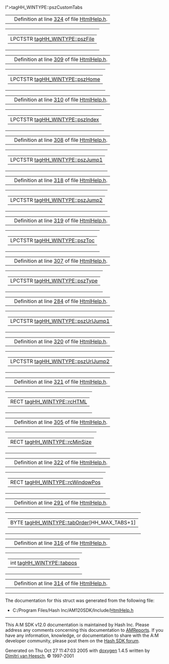 l">tagHH_WINTYPE::pszCustomTabs</a></td>
</tr>
</tbody>
</table></td>
</tr>
</tbody>
</table>

|  |  |
|----|----|
|   | Definition at line <a href="HtmlHelp_8h-source.md#l00324" class="el">324</a> of file <a href="HtmlHelp_8h-source.md" class="el">HtmlHelp.h</a>. |

<span id="a57438d16753a79aabadf54a9e20ec1d" class="anchor"></span>

<table class="mdTable" data-cellpadding="2" data-cellspacing="0">
<colgroup>
<col style="width: 100%" />
</colgroup>
<tbody>
<tr>
<td class="mdRow"><table data-cellpadding="0" data-cellspacing="0" data-border="0">
<tbody>
<tr>
<td class="md" data-nowrap="" data-valign="top">LPCTSTR <a href="structtagHH__WINTYPE.md#a57438d16753a79aabadf54a9e20ec1d" class="el">tagHH_WINTYPE::pszFile</a></td>
</tr>
</tbody>
</table></td>
</tr>
</tbody>
</table>

|  |  |
|----|----|
|   | Definition at line <a href="HtmlHelp_8h-source.md#l00309" class="el">309</a> of file <a href="HtmlHelp_8h-source.md" class="el">HtmlHelp.h</a>. |

<span id="b7490bafa8b5f8a10605063b057cb592" class="anchor"></span>

<table class="mdTable" data-cellpadding="2" data-cellspacing="0">
<colgroup>
<col style="width: 100%" />
</colgroup>
<tbody>
<tr>
<td class="mdRow"><table data-cellpadding="0" data-cellspacing="0" data-border="0">
<tbody>
<tr>
<td class="md" data-nowrap="" data-valign="top">LPCTSTR <a href="structtagHH__WINTYPE.md#b7490bafa8b5f8a10605063b057cb592" class="el">tagHH_WINTYPE::pszHome</a></td>
</tr>
</tbody>
</table></td>
</tr>
</tbody>
</table>

|  |  |
|----|----|
|   | Definition at line <a href="HtmlHelp_8h-source.md#l00310" class="el">310</a> of file <a href="HtmlHelp_8h-source.md" class="el">HtmlHelp.h</a>. |

<span id="93ab79b32926776c97593f40d4957057" class="anchor"></span>

<table class="mdTable" data-cellpadding="2" data-cellspacing="0">
<colgroup>
<col style="width: 100%" />
</colgroup>
<tbody>
<tr>
<td class="mdRow"><table data-cellpadding="0" data-cellspacing="0" data-border="0">
<tbody>
<tr>
<td class="md" data-nowrap="" data-valign="top">LPCTSTR <a href="structtagHH__WINTYPE.md#93ab79b32926776c97593f40d4957057" class="el">tagHH_WINTYPE::pszIndex</a></td>
</tr>
</tbody>
</table></td>
</tr>
</tbody>
</table>

|  |  |
|----|----|
|   | Definition at line <a href="HtmlHelp_8h-source.md#l00308" class="el">308</a> of file <a href="HtmlHelp_8h-source.md" class="el">HtmlHelp.h</a>. |

<span id="c866a6b3dff605abc0719144965ecfae" class="anchor"></span>

<table class="mdTable" data-cellpadding="2" data-cellspacing="0">
<colgroup>
<col style="width: 100%" />
</colgroup>
<tbody>
<tr>
<td class="mdRow"><table data-cellpadding="0" data-cellspacing="0" data-border="0">
<tbody>
<tr>
<td class="md" data-nowrap="" data-valign="top">LPCTSTR <a href="structtagHH__WINTYPE.md#c866a6b3dff605abc0719144965ecfae" class="el">tagHH_WINTYPE::pszJump1</a></td>
</tr>
</tbody>
</table></td>
</tr>
</tbody>
</table>

|  |  |
|----|----|
|   | Definition at line <a href="HtmlHelp_8h-source.md#l00318" class="el">318</a> of file <a href="HtmlHelp_8h-source.md" class="el">HtmlHelp.h</a>. |

<span id="d546192476fa8553423e7ab153ccf891" class="anchor"></span>

<table class="mdTable" data-cellpadding="2" data-cellspacing="0">
<colgroup>
<col style="width: 100%" />
</colgroup>
<tbody>
<tr>
<td class="mdRow"><table data-cellpadding="0" data-cellspacing="0" data-border="0">
<tbody>
<tr>
<td class="md" data-nowrap="" data-valign="top">LPCTSTR <a href="structtagHH__WINTYPE.md#d546192476fa8553423e7ab153ccf891" class="el">tagHH_WINTYPE::pszJump2</a></td>
</tr>
</tbody>
</table></td>
</tr>
</tbody>
</table>

|  |  |
|----|----|
|   | Definition at line <a href="HtmlHelp_8h-source.md#l00319" class="el">319</a> of file <a href="HtmlHelp_8h-source.md" class="el">HtmlHelp.h</a>. |

<span id="2ddbad3c7924aa7d250569d933c293f2" class="anchor"></span>

<table class="mdTable" data-cellpadding="2" data-cellspacing="0">
<colgroup>
<col style="width: 100%" />
</colgroup>
<tbody>
<tr>
<td class="mdRow"><table data-cellpadding="0" data-cellspacing="0" data-border="0">
<tbody>
<tr>
<td class="md" data-nowrap="" data-valign="top">LPCTSTR <a href="structtagHH__WINTYPE.md#2ddbad3c7924aa7d250569d933c293f2" class="el">tagHH_WINTYPE::pszToc</a></td>
</tr>
</tbody>
</table></td>
</tr>
</tbody>
</table>

|  |  |
|----|----|
|   | Definition at line <a href="HtmlHelp_8h-source.md#l00307" class="el">307</a> of file <a href="HtmlHelp_8h-source.md" class="el">HtmlHelp.h</a>. |

<span id="0bf3f1860ff875e2ae314a70cb3e9c95" class="anchor"></span>

<table class="mdTable" data-cellpadding="2" data-cellspacing="0">
<colgroup>
<col style="width: 100%" />
</colgroup>
<tbody>
<tr>
<td class="mdRow"><table data-cellpadding="0" data-cellspacing="0" data-border="0">
<tbody>
<tr>
<td class="md" data-nowrap="" data-valign="top">LPCTSTR <a href="structtagHH__WINTYPE.md#0bf3f1860ff875e2ae314a70cb3e9c95" class="el">tagHH_WINTYPE::pszType</a></td>
</tr>
</tbody>
</table></td>
</tr>
</tbody>
</table>

|  |  |
|----|----|
|   | Definition at line <a href="HtmlHelp_8h-source.md#l00284" class="el">284</a> of file <a href="HtmlHelp_8h-source.md" class="el">HtmlHelp.h</a>. |

<span id="9a95a849ad2aab6c9529b2cc326fe48f" class="anchor"></span>

<table class="mdTable" data-cellpadding="2" data-cellspacing="0">
<colgroup>
<col style="width: 100%" />
</colgroup>
<tbody>
<tr>
<td class="mdRow"><table data-cellpadding="0" data-cellspacing="0" data-border="0">
<tbody>
<tr>
<td class="md" data-nowrap="" data-valign="top">LPCTSTR <a href="structtagHH__WINTYPE.md#9a95a849ad2aab6c9529b2cc326fe48f" class="el">tagHH_WINTYPE::pszUrlJump1</a></td>
</tr>
</tbody>
</table></td>
</tr>
</tbody>
</table>

|  |  |
|----|----|
|   | Definition at line <a href="HtmlHelp_8h-source.md#l00320" class="el">320</a> of file <a href="HtmlHelp_8h-source.md" class="el">HtmlHelp.h</a>. |

<span id="144fada9af7790029e850205f57fbe44" class="anchor"></span>

<table class="mdTable" data-cellpadding="2" data-cellspacing="0">
<colgroup>
<col style="width: 100%" />
</colgroup>
<tbody>
<tr>
<td class="mdRow"><table data-cellpadding="0" data-cellspacing="0" data-border="0">
<tbody>
<tr>
<td class="md" data-nowrap="" data-valign="top">LPCTSTR <a href="structtagHH__WINTYPE.md#144fada9af7790029e850205f57fbe44" class="el">tagHH_WINTYPE::pszUrlJump2</a></td>
</tr>
</tbody>
</table></td>
</tr>
</tbody>
</table>

|  |  |
|----|----|
|   | Definition at line <a href="HtmlHelp_8h-source.md#l00321" class="el">321</a> of file <a href="HtmlHelp_8h-source.md" class="el">HtmlHelp.h</a>. |

<span id="81e1a804b42146466903f120b1d49e33" class="anchor"></span>

<table class="mdTable" data-cellpadding="2" data-cellspacing="0">
<colgroup>
<col style="width: 100%" />
</colgroup>
<tbody>
<tr>
<td class="mdRow"><table data-cellpadding="0" data-cellspacing="0" data-border="0">
<tbody>
<tr>
<td class="md" data-nowrap="" data-valign="top">RECT <a href="structtagHH__WINTYPE.md#81e1a804b42146466903f120b1d49e33" class="el">tagHH_WINTYPE::rcHTML</a></td>
</tr>
</tbody>
</table></td>
</tr>
</tbody>
</table>

|  |  |
|----|----|
|   | Definition at line <a href="HtmlHelp_8h-source.md#l00305" class="el">305</a> of file <a href="HtmlHelp_8h-source.md" class="el">HtmlHelp.h</a>. |

<span id="ca2ba15876cfce9e8428e7289e667633" class="anchor"></span>

<table class="mdTable" data-cellpadding="2" data-cellspacing="0">
<colgroup>
<col style="width: 100%" />
</colgroup>
<tbody>
<tr>
<td class="mdRow"><table data-cellpadding="0" data-cellspacing="0" data-border="0">
<tbody>
<tr>
<td class="md" data-nowrap="" data-valign="top">RECT <a href="structtagHH__WINTYPE.md#ca2ba15876cfce9e8428e7289e667633" class="el">tagHH_WINTYPE::rcMinSize</a></td>
</tr>
</tbody>
</table></td>
</tr>
</tbody>
</table>

|  |  |
|----|----|
|   | Definition at line <a href="HtmlHelp_8h-source.md#l00322" class="el">322</a> of file <a href="HtmlHelp_8h-source.md" class="el">HtmlHelp.h</a>. |

<span id="40807e67b8ca6dd56d190abe699bbacd" class="anchor"></span>

<table class="mdTable" data-cellpadding="2" data-cellspacing="0">
<colgroup>
<col style="width: 100%" />
</colgroup>
<tbody>
<tr>
<td class="mdRow"><table data-cellpadding="0" data-cellspacing="0" data-border="0">
<tbody>
<tr>
<td class="md" data-nowrap="" data-valign="top">RECT <a href="structtagHH__WINTYPE.md#40807e67b8ca6dd56d190abe699bbacd" class="el">tagHH_WINTYPE::rcWindowPos</a></td>
</tr>
</tbody>
</table></td>
</tr>
</tbody>
</table>

|  |  |
|----|----|
|   | Definition at line <a href="HtmlHelp_8h-source.md#l00291" class="el">291</a> of file <a href="HtmlHelp_8h-source.md" class="el">HtmlHelp.h</a>. |

<span id="b467282690311c88897a528512c8da6d" class="anchor"></span>

<table class="mdTable" data-cellpadding="2" data-cellspacing="0">
<colgroup>
<col style="width: 100%" />
</colgroup>
<tbody>
<tr>
<td class="mdRow"><table data-cellpadding="0" data-cellspacing="0" data-border="0">
<tbody>
<tr>
<td class="md" data-nowrap="" data-valign="top">BYTE <a href="structtagHH__WINTYPE.md#b467282690311c88897a528512c8da6d" class="el">tagHH_WINTYPE::tabOrder</a>[HH_MAX_TABS+1]</td>
</tr>
</tbody>
</table></td>
</tr>
</tbody>
</table>

|  |  |
|----|----|
|   | Definition at line <a href="HtmlHelp_8h-source.md#l00316" class="el">316</a> of file <a href="HtmlHelp_8h-source.md" class="el">HtmlHelp.h</a>. |

<span id="42e8373108cacd2574c2eec96294f618" class="anchor"></span>

<table class="mdTable" data-cellpadding="2" data-cellspacing="0">
<colgroup>
<col style="width: 100%" />
</colgroup>
<tbody>
<tr>
<td class="mdRow"><table data-cellpadding="0" data-cellspacing="0" data-border="0">
<tbody>
<tr>
<td class="md" data-nowrap="" data-valign="top">int <a href="structtagHH__WINTYPE.md#42e8373108cacd2574c2eec96294f618" class="el">tagHH_WINTYPE::tabpos</a></td>
</tr>
</tbody>
</table></td>
</tr>
</tbody>
</table>

|  |  |
|----|----|
|   | Definition at line <a href="HtmlHelp_8h-source.md#l00314" class="el">314</a> of file <a href="HtmlHelp_8h-source.md" class="el">HtmlHelp.h</a>. |

------------------------------------------------------------------------

The documentation for this struct was generated from the following file:

- C:/Program Files/Hash Inc/AM120SDK/Include/<a href="HtmlHelp_8h-source.md" class="el">HtmlHelp.h</a>

------------------------------------------------------------------------

<span class="small">This A:M SDK v12.0 documentation is maintained by Hash Inc. Please address any comments concerning this documentation to [AMReports](http://www.hash.com/reports). If you have any information, knowledge, or documentation to share with the A:M developer community, please post them on the [Hash SDK forum](http://www.hash.com/forums/index.php?showforum=11).</span>

Generated on Thu Oct 27 11:47:03 2005 with [<span class="image placeholder" original-image-src="doxygen.png" original-image-title="" height="45" width="100" align="middle" border="0">doxygen</span>](http://www.doxygen.org/index.html) 1.4.5 written by [Dimitri van Heesch](mailto:dimitri@stack.nl), © 1997-2001
